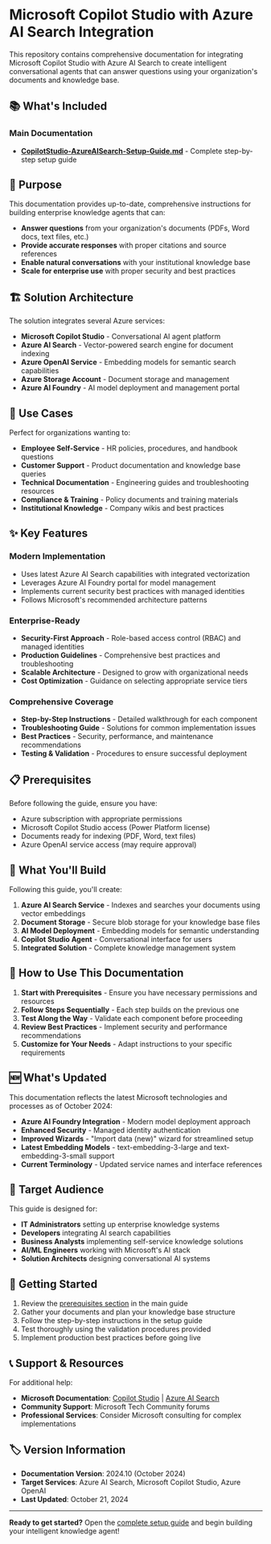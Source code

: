 # Microsoft Copilot Studio with Azure AI Search Integration

This repository contains comprehensive documentation for integrating Microsoft Copilot Studio with Azure AI Search to create intelligent conversational agents that can answer questions using your organization's documents and knowledge base.

## 📚 What's Included

### Main Documentation
- **[CopilotStudio-AzureAISearch-Setup-Guide.md](./CopilotStudio-AzureAISearch-Setup-Guide.md)** - Complete step-by-step setup guide

## 🎯 Purpose

This documentation provides up-to-date, comprehensive instructions for building enterprise knowledge agents that can:

- **Answer questions** from your organization's documents (PDFs, Word docs, text files, etc.)
- **Provide accurate responses** with proper citations and source references  
- **Enable natural conversations** with your institutional knowledge base
- **Scale for enterprise use** with proper security and best practices

## 🏗️ Solution Architecture

The solution integrates several Azure services:

- **Microsoft Copilot Studio** - Conversational AI agent platform
- **Azure AI Search** - Vector-powered search engine for document indexing
- **Azure OpenAI Service** - Embedding models for semantic search capabilities
- **Azure Storage Account** - Document storage and management
- **Azure AI Foundry** - AI model deployment and management portal

## 🚀 Use Cases

Perfect for organizations wanting to:

- **Employee Self-Service** - HR policies, procedures, and handbook questions
- **Customer Support** - Product documentation and knowledge base queries
- **Technical Documentation** - Engineering guides and troubleshooting resources
- **Compliance & Training** - Policy documents and training materials
- **Institutional Knowledge** - Company wikis and best practices

## ✨ Key Features

### Modern Implementation
- Uses latest Azure AI Search capabilities with integrated vectorization
- Leverages Azure AI Foundry portal for model management
- Implements current security best practices with managed identities
- Follows Microsoft's recommended architecture patterns

### Enterprise-Ready
- **Security-First Approach** - Role-based access control (RBAC) and managed identities
- **Production Guidelines** - Comprehensive best practices and troubleshooting
- **Scalable Architecture** - Designed to grow with organizational needs
- **Cost Optimization** - Guidance on selecting appropriate service tiers

### Comprehensive Coverage
- **Step-by-Step Instructions** - Detailed walkthrough for each component
- **Troubleshooting Guide** - Solutions for common implementation issues
- **Best Practices** - Security, performance, and maintenance recommendations
- **Testing & Validation** - Procedures to ensure successful deployment

## 📋 Prerequisites

Before following the guide, ensure you have:

- Azure subscription with appropriate permissions
- Microsoft Copilot Studio access (Power Platform license)
- Documents ready for indexing (PDF, Word, text files)
- Azure OpenAI service access (may require approval)

## 🔧 What You'll Build

Following this guide, you'll create:

1. **Azure AI Search Service** - Indexes and searches your documents using vector embeddings
2. **Document Storage** - Secure blob storage for your knowledge base files
3. **AI Model Deployment** - Embedding models for semantic understanding
4. **Copilot Studio Agent** - Conversational interface for users
5. **Integrated Solution** - Complete knowledge management system

## 📖 How to Use This Documentation

1. **Start with Prerequisites** - Ensure you have necessary permissions and resources
2. **Follow Steps Sequentially** - Each step builds on the previous one
3. **Test Along the Way** - Validate each component before proceeding
4. **Review Best Practices** - Implement security and performance recommendations
5. **Customize for Your Needs** - Adapt instructions to your specific requirements

## 🆕 What's Updated

This documentation reflects the latest Microsoft technologies and processes as of October 2024:

- **Azure AI Foundry Integration** - Modern model deployment approach
- **Enhanced Security** - Managed identity authentication
- **Improved Wizards** - "Import data (new)" wizard for streamlined setup
- **Latest Embedding Models** - text-embedding-3-large and text-embedding-3-small support
- **Current Terminology** - Updated service names and interface references

## 🎯 Target Audience

This guide is designed for:

- **IT Administrators** setting up enterprise knowledge systems
- **Developers** integrating AI search capabilities
- **Business Analysts** implementing self-service knowledge solutions
- **AI/ML Engineers** working with Microsoft's AI stack
- **Solution Architects** designing conversational AI systems

## 🤝 Getting Started

1. Review the [prerequisites section](./CopilotStudio-AzureAISearch-Setup-Guide.md#prerequisites) in the main guide
2. Gather your documents and plan your knowledge base structure
3. Follow the step-by-step instructions in the setup guide
4. Test thoroughly using the validation procedures provided
5. Implement production best practices before going live

## 📞 Support & Resources

For additional help:

- **Microsoft Documentation**: [Copilot Studio](https://docs.microsoft.com/copilot-studio/) | [Azure AI Search](https://docs.microsoft.com/azure/search/)
- **Community Support**: Microsoft Tech Community forums
- **Professional Services**: Consider Microsoft consulting for complex implementations

## 🏷️ Version Information

- **Documentation Version**: 2024.10 (October 2024)
- **Target Services**: Azure AI Search, Microsoft Copilot Studio, Azure OpenAI
- **Last Updated**: October 21, 2024

---

**Ready to get started?** Open the [complete setup guide](./CopilotStudio-AzureAISearch-Setup-Guide.md) and begin building your intelligent knowledge agent!
